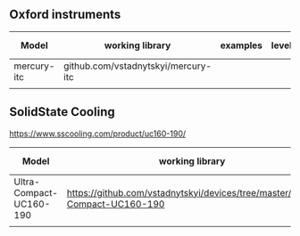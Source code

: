 ## Oxford instruments

|Model| working library  |  examples |  level | Date tested |  product webpage |
|---|---|---|---|---|---|
| mercury-itc  |  github.com/vstadnytskyi/mercury-itc |   |   |  | https://nanoscience.oxinst.com/accessories/mercuryitc |
|   |   |   |   |


## SolidState Cooling

https://www.sscooling.com/product/uc160-190/

|Model| working library  |  examples |  level | Date tested |  product webpage |
|---|---|---|---|---|---|
| Ultra-Compact-UC160-190 |  https://github.com/vstadnytskyi/devices/tree/master/Ultra-Compact-UC160-190|   |   |  | https://www.sscooling.com/product/uc160-190/ |
|   |   |   |   |

